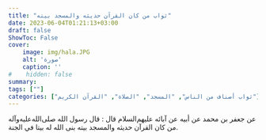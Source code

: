```yaml
---
title: "ثواب من كان القرآن حديثه والمسجد بيته"
date: 2023-06-04T01:21:13+03:00
draft: false
ShowToc: False
cover:
    image: img/hala.JPG
    alt: 'صورة'
    caption: ''
#    hidden: false
summary: 
tags: [""]
categories: ["ثواب أصناف من الناس", "المسجد", "الصلاة", "القرآن الكريم"]
---
```

عن جعفر بن محمد عن أبيه عن آبائه
عليهم‌السلام قال : قال رسول الله صلى‌الله‌عليه‌وآله من كان القرآن حديثه والمسجد
بيته بنى الله له بيتا في الجنة.

